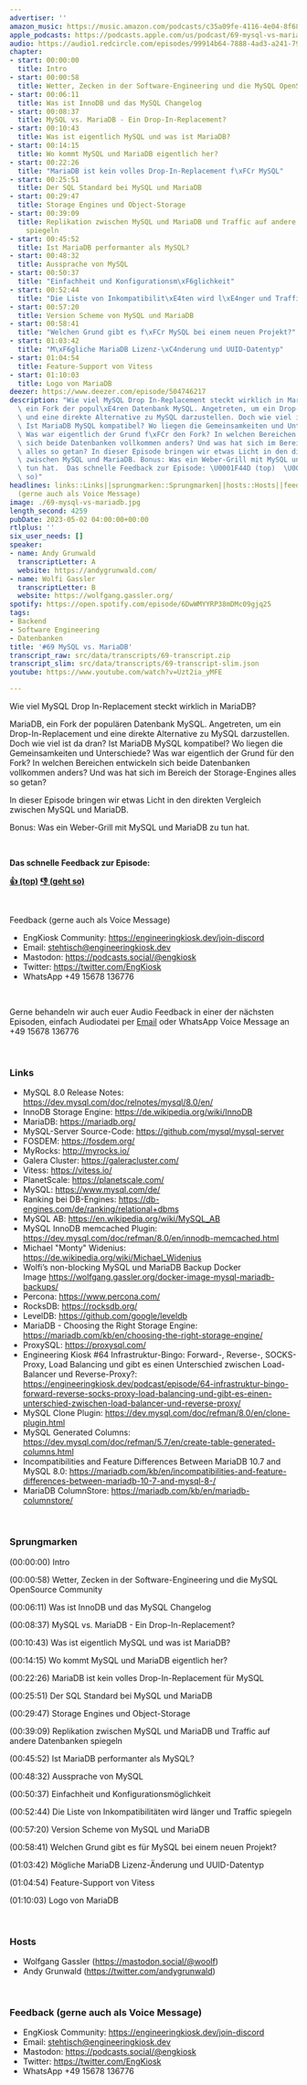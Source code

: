 ```yaml
---
advertiser: ''
amazon_music: https://music.amazon.com/podcasts/c35a09fe-4116-4e04-8f68-77d61b112e46/episodes/95885981-0216-4fd0-abb4-f1c0ff890f92/engineering-kiosk-69-mysql-vs-mariadb
apple_podcasts: https://podcasts.apple.com/us/podcast/69-mysql-vs-mariadb/id1603082924?i=1000611387208&uo=4
audio: https://audio1.redcircle.com/episodes/99914b64-7888-4ad3-a241-795144e52468/stream.mp3
chapter:
- start: 00:00:00
  title: Intro
- start: 00:00:58
  title: Wetter, Zecken in der Software-Engineering und die MySQL OpenSource Community
- start: 00:06:11
  title: Was ist InnoDB und das MySQL Changelog
- start: 00:08:37
  title: MySQL vs. MariaDB - Ein Drop-In-Replacement?
- start: 00:10:43
  title: Was ist eigentlich MySQL und was ist MariaDB?
- start: 00:14:15
  title: Wo kommt MySQL und MariaDB eigentlich her?
- start: 00:22:26
  title: "MariaDB ist kein volles Drop-In-Replacement f\xFCr MySQL"
- start: 00:25:51
  title: Der SQL Standard bei MySQL und MariaDB
- start: 00:29:47
  title: Storage Engines und Object-Storage
- start: 00:39:09
  title: Replikation zwischen MySQL und MariaDB und Traffic auf andere Datenbanken
    spiegeln
- start: 00:45:52
  title: Ist MariaDB performanter als MySQL?
- start: 00:48:32
  title: Aussprache von MySQL
- start: 00:50:37
  title: "Einfachheit und Konfigurationsm\xF6glichkeit"
- start: 00:52:44
  title: "Die Liste von Inkompatibilit\xE4ten wird l\xE4nger und Traffic spiegeln"
- start: 00:57:20
  title: Version Scheme von MySQL und MariaDB
- start: 00:58:41
  title: "Welchen Grund gibt es f\xFCr MySQL bei einem neuen Projekt?"
- start: 01:03:42
  title: "M\xF6gliche MariaDB Lizenz-\xC4nderung und UUID-Datentyp"
- start: 01:04:54
  title: Feature-Support von Vitess
- start: 01:10:03
  title: Logo von MariaDB
deezer: https://www.deezer.com/episode/504746217
description: "Wie viel MySQL Drop In-Replacement steckt wirklich in MariaDB? MariaDB,\
  \ ein Fork der popul\xE4ren Datenbank MySQL. Angetreten, um ein Drop-In-Replacement\
  \ und eine direkte Alternative zu MySQL darzustellen. Doch wie viel ist da dran?\
  \ Ist MariaDB MySQL kompatibel? Wo liegen die Gemeinsamkeiten und Unterschiede?\
  \ Was war eigentlich der Grund f\xFCr den Fork? In welchen Bereichen entwickeln\
  \ sich beide Datenbanken vollkommen anders? Und was hat sich im Bereich der Storage-Engines\
  \ alles so getan? In dieser Episode bringen wir etwas Licht in den direkten Vergleich\
  \ zwischen MySQL und MariaDB. Bonus: Was ein Weber-Grill mit MySQL und MariaDB zu\
  \ tun hat.  Das schnelle Feedback zur Episode: \U0001F44D (top)  \U0001F44E (geht\
  \ so)"
headlines: links::Links||sprungmarken::Sprungmarken||hosts::Hosts||feedback-gerne-auch-als-voice-message::Feedback
  (gerne auch als Voice Message)
image: ./69-mysql-vs-mariadb.jpg
length_second: 4259
pubDate: 2023-05-02 04:00:00+00:00
rtlplus: ''
six_user_needs: []
speaker:
- name: Andy Grunwald
  transcriptLetter: A
  website: https://andygrunwald.com/
- name: Wolfi Gassler
  transcriptLetter: B
  website: https://wolfgang.gassler.org/
spotify: https://open.spotify.com/episode/6DwWMYYRP38mDMc09gjq25
tags:
- Backend
- Software Engineering
- Datenbanken
title: '#69 MySQL vs. MariaDB'
transcript_raw: src/data/transcripts/69-transcript.zip
transcript_slim: src/data/transcripts/69-transcript-slim.json
youtube: https://www.youtube.com/watch?v=Uzt2ia_yMFE

---
```

<p>Wie viel MySQL Drop In-Replacement steckt wirklich in MariaDB?</p><p>MariaDB, ein Fork der populären Datenbank MySQL. Angetreten, um ein Drop-In-Replacement und eine direkte Alternative zu MySQL darzustellen. Doch wie viel ist da dran? Ist MariaDB MySQL kompatibel? Wo liegen die Gemeinsamkeiten und Unterschiede? Was war eigentlich der Grund für den Fork? In welchen Bereichen entwickeln sich beide Datenbanken vollkommen anders? Und was hat sich im Bereich der Storage-Engines alles so getan?</p><p>In dieser Episode bringen wir etwas Licht in den direkten Vergleich zwischen MySQL und MariaDB.</p><p>Bonus: Was ein Weber-Grill mit MySQL und MariaDB zu tun hat.</p><p><br></p><p><strong>Das schnelle Feedback zur Episode:</strong></p><p><a href="https://api.openpodcast.dev/feedback/69/upvote" rel="nofollow"><strong>👍 (top)</strong></a><strong>  </strong><a href="https://api.openpodcast.dev/feedback/69/downvote" rel="nofollow"><strong>👎 (geht so)</strong></a></p><p><br></p><p>Feedback (gerne auch als Voice Message)</p><ul><li>EngKiosk Community: <a href="https://engineeringkiosk.dev/join-discord">https://engineeringkiosk.dev/join-discord</a> </li><li>Email: <a href="mailto:stehtisch@engineeringkiosk.dev" rel="nofollow">stehtisch@engineeringkiosk.dev</a></li><li>Mastodon: <a href="https://podcasts.social/@engkiosk" rel="nofollow">https://podcasts.social/@engkiosk</a></li><li>Twitter: <a href="https://twitter.com/EngKiosk" rel="nofollow">https://twitter.com/EngKiosk</a></li><li>WhatsApp +49 15678 136776</li></ul><p><br></p><p>Gerne behandeln wir auch euer Audio Feedback in einer der nächsten Episoden, einfach Audiodatei per <a href="https://engineeringkiosk.dev/kontakt/">Email</a> oder WhatsApp Voice Message an +49 15678 136776</p><p><br></p><h3 id="links">Links</h3><ul><li>MySQL 8.0 Release Notes: <a href="https://dev.mysql.com/doc/relnotes/mysql/8.0/en/" rel="nofollow">https://dev.mysql.com/doc/relnotes/mysql/8.0/en/</a></li><li>InnoDB Storage Engine: <a href="https://de.wikipedia.org/wiki/InnoDB" rel="nofollow">https://de.wikipedia.org/wiki/InnoDB</a></li><li>MariaDB: <a href="https://mariadb.org/" rel="nofollow">https://mariadb.org/</a></li><li>MySQL-Server Source-Code: <a href="https://github.com/mysql/mysql-server" rel="nofollow">https://github.com/mysql/mysql-server</a></li><li>FOSDEM: <a href="https://fosdem.org/" rel="nofollow">https://fosdem.org/</a></li><li>MyRocks: <a href="http://myrocks.io/" rel="nofollow">http://myrocks.io/</a></li><li>Galera Cluster: <a href="https://galeracluster.com/" rel="nofollow">https://galeracluster.com/</a></li><li>Vitess: <a href="https://vitess.io/" rel="nofollow">https://vitess.io/</a></li><li>PlanetScale: <a href="https://planetscale.com/" rel="nofollow">https://planetscale.com/</a></li><li>MySQL: <a href="https://www.mysql.com/de/" rel="nofollow">https://www.mysql.com/de/</a></li><li>Ranking bei DB-Engines: <a href="https://db-engines.com/de/ranking/relational+dbms" rel="nofollow">https://db-engines.com/de/ranking/relational+dbms</a></li><li>MySQL AB: <a href="https://en.wikipedia.org/wiki/MySQL_AB" rel="nofollow">https://en.wikipedia.org/wiki/MySQL_AB</a></li><li>MySQL InnoDB memcached Plugin: <a href="https://dev.mysql.com/doc/refman/8.0/en/innodb-memcached.html" rel="nofollow">https://dev.mysql.com/doc/refman/8.0/en/innodb-memcached.html</a></li><li>Michael &#34;Monty&#34; Widenius: <a href="https://de.wikipedia.org/wiki/Michael_Widenius" rel="nofollow">https://de.wikipedia.org/wiki/Michael_Widenius</a></li><li>Wolfi’s non-blocking MySQL und MariaDB Backup Docker Image <a href="https://wolfgang.gassler.org/docker-image-mysql-mariadb-backups/" rel="nofollow">https://wolfgang.gassler.org/docker-image-mysql-mariadb-backups/</a> </li><li>Percona: <a href="https://www.percona.com/" rel="nofollow">https://www.percona.com/</a></li><li>RocksDB: <a href="https://rocksdb.org/" rel="nofollow">https://rocksdb.org/</a></li><li>LevelDB: <a href="https://github.com/google/leveldb" rel="nofollow">https://github.com/google/leveldb</a></li><li>MariaDB - Choosing the Right Storage Engine: <a href="https://mariadb.com/kb/en/choosing-the-right-storage-engine/" rel="nofollow">https://mariadb.com/kb/en/choosing-the-right-storage-engine/</a></li><li>ProxySQL: <a href="https://proxysql.com/" rel="nofollow">https://proxysql.com/</a></li><li>Engineering Kiosk #64 Infrastruktur-Bingo: Forward-, Reverse-, SOCKS-Proxy, Load Balancing und gibt es einen Unterschied zwischen Load-Balancer und Reverse-Proxy?: <a href="https://engineeringkiosk.dev/podcast/episode/64-infrastruktur-bingo-forward-reverse-socks-proxy-load-balancing-und-gibt-es-einen-unterschied-zwischen-load-balancer-und-reverse-proxy/">https://engineeringkiosk.dev/podcast/episode/64-infrastruktur-bingo-forward-reverse-socks-proxy-load-balancing-und-gibt-es-einen-unterschied-zwischen-load-balancer-und-reverse-proxy/</a></li><li>MySQL Clone Plugin: <a href="https://dev.mysql.com/doc/refman/8.0/en/clone-plugin.html" rel="nofollow">https://dev.mysql.com/doc/refman/8.0/en/clone-plugin.html</a></li><li>MySQL Generated Columns: <a href="https://dev.mysql.com/doc/refman/5.7/en/create-table-generated-columns.html" rel="nofollow">https://dev.mysql.com/doc/refman/5.7/en/create-table-generated-columns.html</a></li><li>Incompatibilities and Feature Differences Between MariaDB 10.7 and MySQL 8.0: <a href="https://mariadb.com/kb/en/incompatibilities-and-feature-differences-between-mariadb-10-7-and-mysql-8-/" rel="nofollow">https://mariadb.com/kb/en/incompatibilities-and-feature-differences-between-mariadb-10-7-and-mysql-8-/</a></li><li>MariaDB ColumnStore: <a href="https://mariadb.com/kb/en/mariadb-columnstore/" rel="nofollow">https://mariadb.com/kb/en/mariadb-columnstore/</a></li></ul><p><br></p><h3 id="sprungmarken">Sprungmarken</h3><p>(00:00:00) Intro</p><p>(00:00:58) Wetter, Zecken in der Software-Engineering und die MySQL OpenSource Community</p><p>(00:06:11) Was ist InnoDB und das MySQL Changelog</p><p>(00:08:37) MySQL vs. MariaDB - Ein Drop-In-Replacement?</p><p>(00:10:43) Was ist eigentlich MySQL und was ist MariaDB?</p><p>(00:14:15) Wo kommt MySQL und MariaDB eigentlich her?</p><p>(00:22:26) MariaDB ist kein volles Drop-In-Replacement für MySQL</p><p>(00:25:51) Der SQL Standard bei MySQL und MariaDB</p><p>(00:29:47) Storage Engines und Object-Storage</p><p>(00:39:09) Replikation zwischen MySQL und MariaDB und Traffic auf andere Datenbanken spiegeln</p><p>(00:45:52) Ist MariaDB performanter als MySQL?</p><p>(00:48:32) Aussprache von MySQL</p><p>(00:50:37) Einfachheit und Konfigurationsmöglichkeit</p><p>(00:52:44) Die Liste von Inkompatibilitäten wird länger und Traffic spiegeln</p><p>(00:57:20) Version Scheme von MySQL und MariaDB</p><p>(00:58:41) Welchen Grund gibt es für MySQL bei einem neuen Projekt?</p><p>(01:03:42) Mögliche MariaDB Lizenz-Änderung und UUID-Datentyp</p><p>(01:04:54) Feature-Support von Vitess</p><p>(01:10:03) Logo von MariaDB</p><p><br></p><h3 id="hosts">Hosts</h3><ul><li>Wolfgang Gassler (<a href="https://mastodon.social/@woolf" rel="nofollow">https://mastodon.social/@woolf</a>)</li><li>Andy Grunwald (<a href="https://twitter.com/andygrunwald" rel="nofollow">https://twitter.com/andygrunwald</a>)</li></ul><p><br></p><h3 id="feedback-gerne-auch-als-voice-message">Feedback (gerne auch als Voice Message)</h3><ul><li>EngKiosk Community: <a href="https://engineeringkiosk.dev/join-discord">https://engineeringkiosk.dev/join-discord</a> </li><li>Email: <a href="mailto:stehtisch@engineeringkiosk.dev" rel="nofollow">stehtisch@engineeringkiosk.dev</a></li><li>Mastodon: <a href="https://podcasts.social/@engkiosk" rel="nofollow">https://podcasts.social/@engkiosk</a></li><li>Twitter: <a href="https://twitter.com/EngKiosk" rel="nofollow">https://twitter.com/EngKiosk</a></li><li>WhatsApp +49 15678 136776</li></ul>